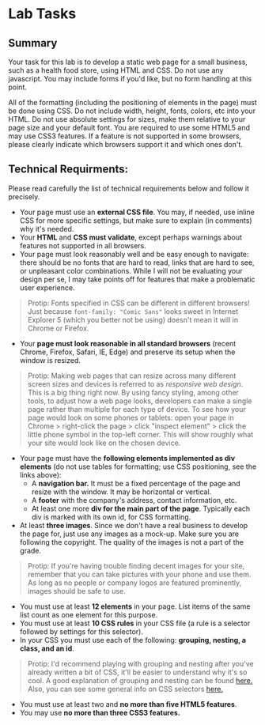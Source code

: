 # Lab Tasks
## Summary
Your task for this lab is to develop a static web page for a small business, such as a health food store, using HTML and CSS. Do not use any javascript. You may include forms if you'd like, but no form handling at this point.

All of the formatting (including the positioning of elements in the page) must be done using CSS. Do not include width, height, fonts, colors, etc into your HTML. Do not use absolute settings for sizes, make them relative to your page size and your default font. You are required to use some HTML5 and may use CSS3 features. If a feature is not supported in some browsers, please clearly indicate which browsers support it and which ones don't. 

## Technical Requirments:
Please read carefully the list of technical requirements below and follow it precisely.

  - Your page must use an **external CSS file**. You may, if needed, use inline CSS for more specific settings, but make sure to explain (in comments) why it's needed.
  - Your **HTML** and **CSS must validate**, except perhaps warnings about features not supported in all browsers.
  - Your page must look reasonably well and be easy enough to navigate: there should be no fonts that are hard to read, links that are hard to see, or unpleasant color combinations. While I will not be evaluating your design per se, I may take points off for features that make a problematic user experience.
  
> Protip: Fonts specified in CSS can be different in different browsers! Just because ``font-family: "Comic Sans"`` looks sweet in Internet Explorer 5 (which you better not be using) doesn't mean it will in Chrome or Firefox.

  - Your **page must look reasonable in all standard browsers** (recent Chrome, Firefox, Safari, IE, Edge) and preserve its setup when the window is resized.

> Protip: Making web pages that can resize across many different screen sizes and devices is referred to as _responsive web design_. This is a big thing right now. By using fancy styling, among other tools, to adjust how a web page looks, developers can make a single page rather than multiple for each type of device. To see how your page would look on some phones or tablets: open your page in Chrome > right-click the page > click "inspect element" > click the little phone symbol in the top-left corner. This will show roughly what your site would look like on the chosen device. 

  - Your page must have the **following elements implemented as div elements** (do not use tables for formatting; use CSS positioning, see the links above):
    - A **navigation bar.** It must be a fixed percentage of the page and resize with the window. It may be horizontal or vertical.
    - A **footer** with the company's address, contact information, etc.
    - At least one more **div for the main part of the page**. Typically each div is marked with its own id, for CSS formatting. 
  - At least **three images**. Since we don't have a real business to develop the page for, just use any images as a mock-up. Make sure you are following the copyright. The quality of the images is not a part of the grade.

> Protip: If you're having trouble finding decent images for your site, remember that you can take pictures with your phone and use them. As long as no people or company logos are featured prominently, images should be safe to use.

  - You must use at least **12 elements** in your page. List items of the same list count as one element for this purpose.
  - You must use at least **10 CSS rules** in your CSS file (a rule is a selector followed by settings for this selector).
  - In your CSS you must use each of the following: **grouping, nesting, a class, and an id**.
  
> Protip: I'd recommend playing with grouping and nesting after you've already written a bit of CSS, it'll be easier to understand why it's so cool. A good explanation of grouping and nesting can be found [here.](http://lmgtfy.com/?q=grouping+and+nesting+css&l=1) Also, you can see some general info on CSS selectors [here.](http://www.w3schools.com/cssref/css_selectors.asp)

  - You must use at least two and **no more than five HTML5 features**.
  - You may use **no more than three CSS3 features.** 

